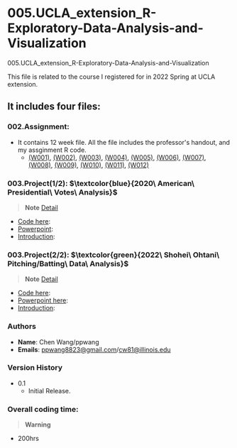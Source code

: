 # 005.UCLA_extension_R-Exploratory-Data-Analysis-and-Visualization
005.UCLA_extension_R-Exploratory-Data-Analysis-and-Visualization



This file is related to the course I registered for in 2022 Spring at UCLA extension.
## It includes four files:


### 002.Assignment:
- It contains 12 week file. All the file includes the professor's handout, and my assginment R code. 
   - [(W001)](https://github.com/ollill0823/005.UCLA_extension_R-Exploratory-Data-Analysis-and-Visualization/tree/main/W001), [(W002)](https://github.com/ollill0823/005.UCLA_extension_R-Exploratory-Data-Analysis-and-Visualization/tree/main/W002), [(W003)](https://github.com/ollill0823/005.UCLA_extension_R-Exploratory-Data-Analysis-and-Visualization/tree/main/W003), [(W004)](https://github.com/ollill0823/005.UCLA_extension_R-Exploratory-Data-Analysis-and-Visualization/tree/main/W004), [(W005)](https://github.com/ollill0823/005.UCLA_extension_R-Exploratory-Data-Analysis-and-Visualization/tree/main/W005), [(W006)](https://github.com/ollill0823/005.UCLA_extension_R-Exploratory-Data-Analysis-and-Visualization/tree/main/W006), [(W007)](https://github.com/ollill0823/005.UCLA_extension_R-Exploratory-Data-Analysis-and-Visualization/tree/main/W007), [(W008)](https://github.com/ollill0823/005.UCLA_extension_R-Exploratory-Data-Analysis-and-Visualization/tree/main/W008), [(W009)](https://github.com/ollill0823/005.UCLA_extension_R-Exploratory-Data-Analysis-and-Visualization/tree/main/W009), [(W010)](https://github.com/ollill0823/005.UCLA_extension_R-Exploratory-Data-Analysis-and-Visualization/tree/main/W010), [(W011)](https://github.com/ollill0823/005.UCLA_extension_R-Exploratory-Data-Analysis-and-Visualization/tree/main/W011), [(W012)](https://github.com/ollill0823/005.UCLA_extension_R-Exploratory-Data-Analysis-and-Visualization/tree/main/W012)




### 003.Project(1/2): **$\textcolor{blue}{2020\ American\ Presidential\ Votes\ Analysis}$**
> __Note__ [Detail](https://github.com/ollill0823/005.UCLA_extension_R-Exploratory-Data-Analysis-and-Visualization/tree/main/009.2020_American_president_votes)
- [Code here](https://github.com/ollill0823/005.UCLA_extension_R-Exploratory-Data-Analysis-and-Visualization/blob/main/009.2020_American_president_votes/Individual%20project_Chen%20Wang.R):
- [Powerpoint](https://github.com/ollill0823/005.UCLA_extension_R-Exploratory-Data-Analysis-and-Visualization/blob/main/009.2020_American_president_votes/Individual%20project_Chen%20Wang-no%20video-2.pptx):
- [Introduction](https://github.com/ollill0823/005.UCLA_extension_R-Exploratory-Data-Analysis-and-Visualization/blob/main/009.2020_American_president_votes/README.md):



### 003.Project(2/2): **$\textcolor{green}{2022\ Shohei\ Ohtani\ Pitching/Batting\ Data\ Analysis}$**
> __Note__ [Detail](https://github.com/ollill0823/005.UCLA_extension_R-Exploratory-Data-Analysis-and-Visualization/tree/main/010.2022_Shohei_Ohtani)
- [Code here](https://github.com/ollill0823/005.UCLA_extension_R-Exploratory-Data-Analysis-and-Visualization/blob/main/010.2022_Shohei_Ohtani/Final%20Project_Final-2.R):
- [Powerpoint here](https://github.com/ollill0823/005.UCLA_extension_R-Exploratory-Data-Analysis-and-Visualization/blob/main/010.2022_Shohei_Ohtani/Final%20project%20presentation%20-%20last%20version-Final-2.pptx):
- [Introduction](https://github.com/ollill0823/005.UCLA_extension_R-Exploratory-Data-Analysis-and-Visualization/tree/main/010.2022_Shohei_Ohtani):


### Authors
- **Name**: Chen Wang/ppwang
- **Emails**: ppwang8823@gmail.com/cw81@illinois.edu


### Version History
- 0.1
    * Initial Release.


### Overall coding time:
> __Warning__
- 200hrs
